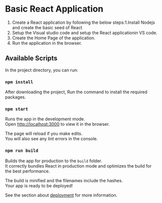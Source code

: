 # Basic React Application
1. Create a React application by following the below steps:1.Install Nodejs and create the basic seed of React
2. Setup the Visual studio code and setup the React applicationin VS code.
3. Create the Home Page of the application.
4. Run the application in the browser.

## Available Scripts

In the project directory, you can run:

### `npm install`

After downloading the project, Run the command to install the required packages.

### `npm start`

Runs the app in the development mode.\
Open [http://localhost:3000](http://localhost:3000) to view it in the browser.

The page will reload if you make edits.\
You will also see any lint errors in the console.

### `npm run build`

Builds the app for production to the `build` folder.\
It correctly bundles React in production mode and optimizes the build for the best performance.

The build is minified and the filenames include the hashes.\
Your app is ready to be deployed!

See the section about [deployment](https://facebook.github.io/create-react-app/docs/deployment) for more information.

